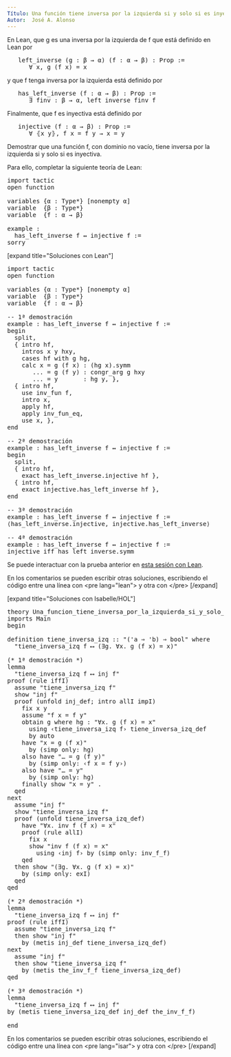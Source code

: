 ```yaml
---
Título: Una función tiene inversa por la izquierda si y solo si es inyectiva
Autor:  José A. Alonso
---
```


En Lean, que g es una inversa por la izquierda de f que está definido en Lean por
<pre lang="text">
   left_inverse (g : β → α) (f : α → β) : Prop :=
      ∀ x, g (f x) = x
</pre>
y que f tenga inversa por la izquierda está definido por
<pre lang="text">
   has_left_inverse (f : α → β) : Prop :=
      ∃ finv : β → α, left_inverse finv f
</pre>
Finalmente, que f es inyectiva está definido por
<pre lang="text">
   injective (f : α → β) : Prop :=
      ∀ ⦃x y⦄, f x = f y → x = y
</pre>

Demostrar que una función f, con dominio no vacío, tiene inversa por la izquierda si y solo si es inyectiva.

Para ello, completar la siguiente teoría de Lean:

<pre lang="lean">
import tactic
open function

variables {α : Type*} [nonempty α]
variable  {β : Type*}
variable  {f : α → β}

example :
  has_left_inverse f ↔ injective f :=
sorry
</pre>

[expand title="Soluciones con Lean"]

<pre lang="lean">
import tactic
open function

variables {α : Type*} [nonempty α]
variable  {β : Type*}
variable  {f : α → β}

-- 1ª demostración
example : has_left_inverse f ↔ injective f :=
begin
  split,
  { intro hf,
    intros x y hxy,
    cases hf with g hg,
    calc x = g (f x) : (hg x).symm
       ... = g (f y) : congr_arg g hxy
       ... = y       : hg y, },
  { intro hf,
    use inv_fun f,
    intro x,
    apply hf,
    apply inv_fun_eq,
    use x, },
end

-- 2ª demostración
example : has_left_inverse f ↔ injective f :=
begin
  split,
  { intro hf,
    exact has_left_inverse.injective hf },
  { intro hf,
    exact injective.has_left_inverse hf },
end

-- 3ª demostración
example : has_left_inverse f ↔ injective f :=
⟨has_left_inverse.injective, injective.has_left_inverse⟩

-- 4ª demostración
example : has_left_inverse f ↔ injective f :=
injective_iff_has_left_inverse.symm
</pre>

Se puede interactuar con la prueba anterior en <a href="https://leanprover-community.github.io/lean-web-editor/#url=https://raw.githubusercontent.com/jaalonso/Calculemus/main/src/Una_funcion_tiene_inversa_por_la_izquierda_si_y_solo_si_es_inyectiva.lean" rel="noopener noreferrer" target="_blank">esta sesión con Lean</a>.

En los comentarios se pueden escribir otras soluciones, escribiendo el código entre una línea con &#60;pre lang=&quot;lean&quot;&#62; y otra con &#60;/pre&#62;
[/expand]

[expand title="Soluciones con Isabelle/HOL"]

<pre lang="isar">
theory Una_funcion_tiene_inversa_por_la_izquierda_si_y_solo_si_es_inyectiva
imports Main
begin

definition tiene_inversa_izq :: "('a ⇒ 'b) ⇒ bool" where
  "tiene_inversa_izq f ⟷ (∃g. ∀x. g (f x) = x)"

(* 1ª demostración *)
lemma
  "tiene_inversa_izq f ⟷ inj f"
proof (rule iffI)
  assume "tiene_inversa_izq f"
  show "inj f"
  proof (unfold inj_def; intro allI impI)
    fix x y
    assume "f x = f y"
    obtain g where hg : "∀x. g (f x) = x"
      using ‹tiene_inversa_izq f› tiene_inversa_izq_def
      by auto
    have "x = g (f x)"
      by (simp only: hg)
    also have "… = g (f y)"
      by (simp only: ‹f x = f y›)
    also have "… = y"
      by (simp only: hg)
    finally show "x = y" .
  qed
next
  assume "inj f"
  show "tiene_inversa_izq f"
  proof (unfold tiene_inversa_izq_def)
    have "∀x. inv f (f x) = x"
    proof (rule allI)
      fix x
      show "inv f (f x) = x"
        using ‹inj f› by (simp only: inv_f_f)
    qed
  then show "(∃g. ∀x. g (f x) = x)"
    by (simp only: exI)
  qed
qed

(* 2ª demostración *)
lemma
  "tiene_inversa_izq f ⟷ inj f"
proof (rule iffI)
  assume "tiene_inversa_izq f"
  then show "inj f"
    by (metis inj_def tiene_inversa_izq_def)
next
  assume "inj f"
  then show "tiene_inversa_izq f"
    by (metis the_inv_f_f tiene_inversa_izq_def)
qed

(* 3ª demostración *)
lemma
  "tiene_inversa_izq f ⟷ inj f"
by (metis tiene_inversa_izq_def inj_def the_inv_f_f)

end
</pre>

En los comentarios se pueden escribir otras soluciones, escribiendo el código entre una línea con &#60;pre lang=&quot;isar&quot;&#62; y otra con &#60;/pre&#62;
[/expand]
